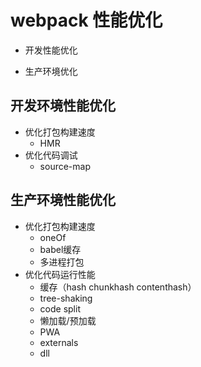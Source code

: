 # webpack 性能优化

* 开发性能优化

* 生产环境优化

## 开发环境性能优化

* 优化打包构建速度
	* HMR
* 优化代码调试
	* source-map

## 生产环境性能优化

* 优化打包构建速度
	* oneOf
	* babel缓存
	* 多进程打包
* 优化代码运行性能
	* 缓存（hash chunkhash contenthash）
	* tree-shaking
	* code split
	* 懒加载/预加载
	* PWA
	* externals
	* dll
